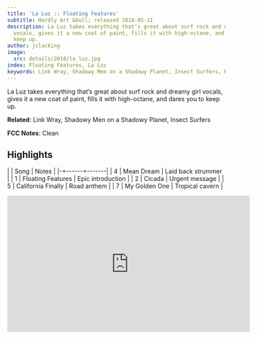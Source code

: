 ```yaml
---
title: 'La Luz :: Floating Features'
subtitle: Hardly Art &bull; released 2018-05-11
description: La Luz takes everything that’s great about surf rock and dreamy girl
  vocals, gives it a new coat of paint, fills it with high-octane, and dares you to
  keep up.
author: jclacking
image:
  src: details/2018/la_luz.jpg
index: Floating Features, La Luz
keywords: Link Wray, Shadowy Men on a Shadowy Planet, Insect Surfers, Hardly Art
---
```

La Luz takes everything that’s great about surf rock and dreamy girl vocals, gives it a new coat of paint, fills it with high-octane, and dares you to keep up.<!--more-->

**Related**: Link Wray, Shadowy Men on a Shadowy Planet, Insect Surfers

**FCC Notes**: Clean

## Highlights

| | Song | Notes |
|-+------+-------|
| 4 | Mean Dream | Laid back strummer |
| 1 | Floating Features | Epic introduction |
| 2 | Cicada | Urgent message |
| 5 | California Finally | Road anthem |
| 7 | My Golden One | Tropical cavern |

<div class="tlo-detail-video"><iframe width="560" height="315" src="https://www.youtube.com/embed/oETEFW1g-hs" frameborder="0" allow="autoplay; encrypted-media" allowfullscreen></iframe></div>


